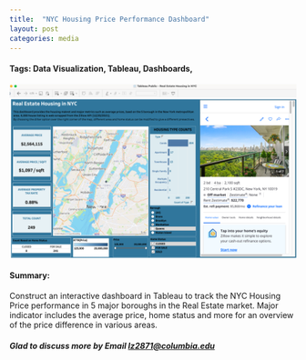```yaml
---
title:  "NYC Housing Price Performance Dashboard"
layout: post
categories: media
---
```



#### Tags: Data Visualization, Tableau, Dashboards, 
![Dashboard](/assets/NYC_Housing_Price_Dashboard.png)



#### Summary: 
Construct an interactive dashboard in Tableau to track the NYC Housing Price performance in 5 major boroughs in the Real Estate market.
Major indicator includes the average price, home status and more for an overview of the price difference in various areas.

##### Glad to discuss more by Email lz2871@columbia.edu ####







